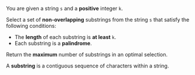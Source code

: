 You are given a string `s` and a **positive** integer `k`.

Select a set of **non-overlapping** substrings from the string `s` that satisfy the following conditions:

- The **length** of each substring is **at least** `k`.
- Each substring is a **palindrome**.

Return the **maximum** number of substrings in an optimal selection.

A **substring** is a contiguous sequence of characters within a string.